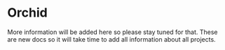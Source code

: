 # Orchid

More information will be added here so please stay tuned for that. These are new docs so it will take time to add all information about all projects.
